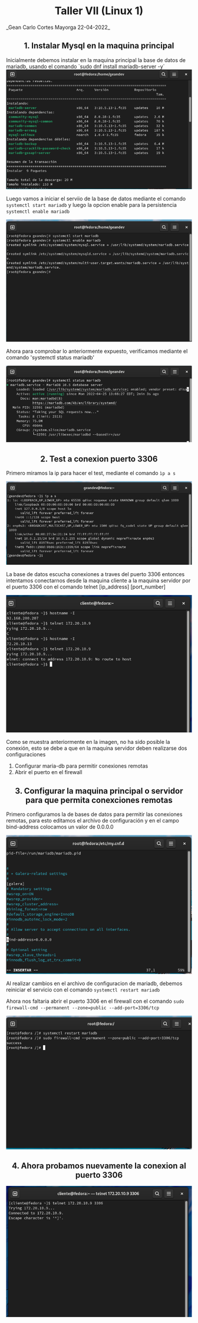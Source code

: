 <h1 align="center">Taller VII (Linux 1)</h1>
_Gean Carlo Cortes Mayorga 22-04-2022_

<h2 align="center"> 1. Instalar Mysql en la maquina principal </h2>
Inicialmente debemos instalar en la maquina principal la base de datos de mariadb, usando el comando `sudo dnf install mariadb-server -y`

<img src="./img/Screenshot_1.png"/>

Luego vamos a iniciar el serviio de la base de datos mediante el comando `systemctl start mariadb` y luego la opcion enable para la persistencia `systemctl enable mariadb`

<img src="./img/Screenshot_2.png"/>

Ahora para comprobar lo anteriormente expuesto, verificamos mediante el comando 'systemctl status mariadb'

<img src="./img/Screenshot_3.png"/>


<h2 align="center"> 2. Test a conexion puerto 3306</h2>

Primero miramos la ip para hacer el test, mediante el comando `ìp a s`

<img src="./img/Screenshot_4.png"/>

La base de datos escucha conexiones a traves del puerto 3306 entonces intentamos conectarnos desde la maquina cliente a la maquina servidor por el puerto 3306 con el comando telnet [ip_address] [port_number]

<img src="./img/Screenshot_5.png"/>

Como se muestra anteriormente en la imagen, no ha sido posible la conexión, esto se debe a que en la maquina servidor deben realizarse dos configuraciones

1. Configurar maria-db para permitir conexiones remotas 
2. Abrir el puerto en el firewall


<h2 align="center"> 3. Configurar la maquina principal o servidor para que permita conexciones remotas</h2>

Primero configuramos la de bases de datos para permitir las conexiones remotas, para esto editamos el archivo de configuración y en el campo bind-address colocamos un valor de 0.0.0.0

<img src="./img/Screenshot_6.png"/>

Al realizar cambios en el archivo de configuracion de mariadb, debemos reiniciar el servicio con el comando `systemctl restart mariadb`

Ahora nos faltaria abrir el puerto 3306 en el firewall con el comando `sudo firewall-cmd --permanent --zone=public --add-port=3306/tcp`

<img src="./img/Screenshot_7.png"/>


<h2 align="center"> 4. Ahora probamos nuevamente la conexion al puerto 3306</h2>

<img src="./img/Screenshot_8.png"/>








